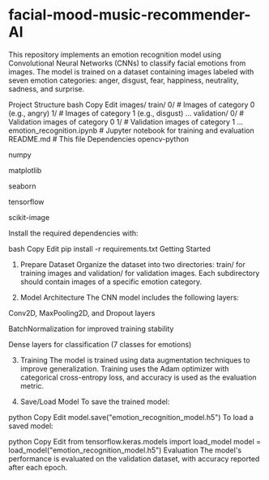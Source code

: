 # facial-mood-music-recommender-AI
This repository implements an emotion recognition model using Convolutional Neural Networks (CNNs) to classify facial emotions from images. The model is trained on a dataset containing images labeled with seven emotion categories: anger, disgust, fear, happiness, neutrality, sadness, and surprise.

Project Structure
bash
Copy
Edit
images/
    train/
        0/  # Images of category 0 (e.g., angry)
        1/  # Images of category 1 (e.g., disgust)
        ...
    validation/
        0/  # Validation images of category 0
        1/  # Validation images of category 1
        ...
emotion_recognition.ipynb  # Jupyter notebook for training and evaluation
README.md                 # This file
Dependencies
opencv-python

numpy

matplotlib

seaborn

tensorflow

scikit-image

Install the required dependencies with:

bash
Copy
Edit
pip install -r requirements.txt
Getting Started
1. Prepare Dataset
Organize the dataset into two directories: train/ for training images and validation/ for validation images. Each subdirectory should contain images of a specific emotion category.

2. Model Architecture
The CNN model includes the following layers:

Conv2D, MaxPooling2D, and Dropout layers

BatchNormalization for improved training stability

Dense layers for classification (7 classes for emotions)

3. Training
The model is trained using data augmentation techniques to improve generalization. Training uses the Adam optimizer with categorical cross-entropy loss, and accuracy is used as the evaluation metric.

4. Save/Load Model
To save the trained model:

python
Copy
Edit
model.save("emotion_recognition_model.h5")
To load a saved model:

python
Copy
Edit
from tensorflow.keras.models import load_model
model = load_model("emotion_recognition_model.h5")
Evaluation
The model's performance is evaluated on the validation dataset, with accuracy reported after each epoch.
